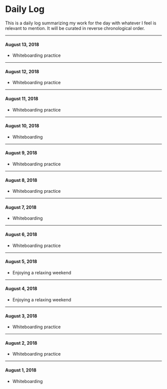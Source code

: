 # Daily Log

This is a daily log summarizing my work for the day with whatever I feel is relevant to mention. It will be curated in reverse chronological order.

---

#### August 13, 2018

- Whiteboarding practice

---

#### August 12, 2018

- Whiteboarding practice

---

#### August 11, 2018

- Whiteboarding practice

---

#### August 10, 2018

- Whiteboarding

---

#### August 9, 2018

- Whiteboarding practice

---

#### August 8, 2018

- Whiteboarding practice

---

#### August 7, 2018

- Whiteboarding

---

#### August 6, 2018

- Whiteboarding practice

---

#### August 5, 2018

- Enjoying a relaxing weekend

---

#### August 4, 2018

- Enjoying a relaxing weekend

---

#### August 3, 2018

- Whiteboarding practice

---

#### August 2, 2018

- Whiteboarding practice

---

#### August 1, 2018

- Whiteboarding